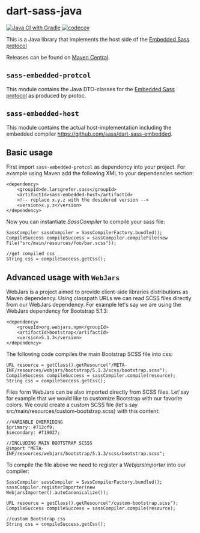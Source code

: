 # dart-sass-java

[![Java CI with Gradle](https://github.com/larsgrefer/dart-sass-java/actions/workflows/gradle.yml/badge.svg)](https://github.com/larsgrefer/dart-sass-java/actions/workflows/gradle.yml)
[![codecov](https://codecov.io/gh/larsgrefer/dart-sass-java/branch/master/graph/badge.svg?token=WPUF2AWJVF)](https://codecov.io/gh/larsgrefer/dart-sass-java)

This is a Java library that implements the host side of the [Embedded Sass
protocol](https://github.com/sass/embedded-protocol)

Releases can be found on [Maven Central](https://mvnrepository.com/artifact/de.larsgrefer.sass).

## `sass-embedded-protcol`

This module contains the Java DTO-classes for the [Embedded Sass protocol](https://github.com/sass/embedded-protocol) as produced by protoc.

## `sass-embedded-host`

This module contains the actual host-implementation including the embedded compiler https://github.com/sass/dart-sass-embedded.

## Basic usage

First import `sass-embedded-protcol` as dependency into your project. For example using Maven add the following XML to your dependencies section:

```
<dependency>
    <groupId>de.larsgrefer.sass</groupId>
    <artifactId>sass-embedded-host</artifactId>
    <!-- replace x.y.z with the desidered version -->
    <version>x.y.z</version>
</dependency>
```

Now you can instantiate *SassCompiler* to compile your sass file: 

```
SassCompiler sassCompiler = SassCompilerFactory.bundled();
CompileSuccess compileSuccess = sassCompiler.compileFile(new File("src/main/resources/foo/bar.scss"));

//get compiled css
String css = compileSuccess.getCss();
```

## Advanced usage with `WebJars`

WebJars is a project aimed to provide client-side libraries distributions as Maven dependency. Using classpath URLs we can read SCSS files directly from our WebJars dependency. For example let's say we are using the WebJars dependency for Bootstrap 5.1.3:

```
<dependency>
    <groupId>org.webjars.npm</groupId>
    <artifactId>bootstrap</artifactId>
    <version>5.1.3</version>
</dependency>
```

The following code compiles the main Bootstrap SCSS file into css:

```
URL resource = getClass().getResource("/META-INF/resources/webjars/bootstrap/5.1.3/scss/bootstrap.scss");
CompileSuccess compileSuccess = sassCompiler.compile(resource);
String css = compileSuccess.getCss(); 
```

Files form WebJars can be also imported directly from SCSS files. Let'say for example that we would like to customize Bootstrap with our favorite colors. We could create a custom SCSS file (let's say src/main/resources/custom-bootstrap.scss) with this content:

```
//VARIABLE OVERRIDING
$primary: #712cf9;
$secondary: #f19027;

//INCLUDING MAIN BOOTSTRAP SCSSS
@import "META-INF/resources/webjars/bootstrap/5.1.3/scss/bootstrap.scss";
```

To compile the file above we need to register a *WebjarsImporter* into our compiler:

```
SassCompiler sassCompiler = SassCompilerFactory.bundled();
sassCompiler.registerImporter(new WebjarsImporter().autoCanonicalize());

URL resource = getClass().getResource("/custom-bootstrap.scss");
CompileSuccess compileSuccess = sassCompiler.compile(resource);

//custom Bootstrap css
String css = compileSuccess.getCss();
```
